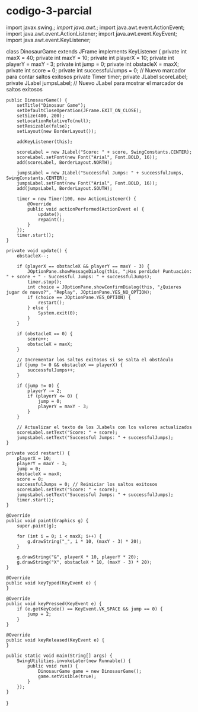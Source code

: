 # codigo-3-parcial
import javax.swing.*;
import java.awt.*;
import java.awt.event.ActionEvent;
import java.awt.event.ActionListener;
import java.awt.event.KeyEvent;
import java.awt.event.KeyListener;

class DinosaurGame extends JFrame implements KeyListener {
    private int maxX = 40;
    private int maxY = 10;
    private int playerX = 10;
    private int playerY = maxY - 3;
    private int jump = 0;
    private int obstacleX = maxX;
    private int score = 0;
    private int successfulJumps = 0; // Nuevo marcador para contar saltos exitosos
    private Timer timer;
    private JLabel scoreLabel;
    private JLabel jumpsLabel; // Nuevo JLabel para mostrar el marcador de saltos exitosos

    public DinosaurGame() {
        setTitle("Dinosaur Game");
        setDefaultCloseOperation(JFrame.EXIT_ON_CLOSE);
        setSize(400, 200);
        setLocationRelativeTo(null);
        setResizable(false);
        setLayout(new BorderLayout());

        addKeyListener(this);

        scoreLabel = new JLabel("Score: " + score, SwingConstants.CENTER);
        scoreLabel.setFont(new Font("Arial", Font.BOLD, 16));
        add(scoreLabel, BorderLayout.NORTH);

        jumpsLabel = new JLabel("Successful Jumps: " + successfulJumps, SwingConstants.CENTER);
        jumpsLabel.setFont(new Font("Arial", Font.BOLD, 16));
        add(jumpsLabel, BorderLayout.SOUTH);

        timer = new Timer(100, new ActionListener() {
            @Override
            public void actionPerformed(ActionEvent e) {
                update();
                repaint();
            }
        });
        timer.start();
    }

    private void update() {
        obstacleX--;

        if (playerX == obstacleX && playerY == maxY - 3) {
            JOptionPane.showMessageDialog(this, "¡Has perdido! Puntuación: " + score + " - Successful Jumps: " + successfulJumps);
            timer.stop();
            int choice = JOptionPane.showConfirmDialog(this, "¿Quieres jugar de nuevo?", "Replay", JOptionPane.YES_NO_OPTION);
            if (choice == JOptionPane.YES_OPTION) {
                restart();
            } else {
                System.exit(0);
            }
        }

        if (obstacleX == 0) {
            score++;
            obstacleX = maxX;
        }

        // Incrementar los saltos exitosos si se salta el obstáculo
        if (jump != 0 && obstacleX == playerX) {
            successfulJumps++;
        }

        if (jump != 0) {
            playerY -= 2;
            if (playerY <= 0) {
                jump = 0;
                playerY = maxY - 3;
            }
        }

        // Actualizar el texto de los JLabels con los valores actualizados
        scoreLabel.setText("Score: " + score);
        jumpsLabel.setText("Successful Jumps: " + successfulJumps);
    }

    private void restart() {
        playerX = 10;
        playerY = maxY - 3;
        jump = 0;
        obstacleX = maxX;
        score = 0;
        successfulJumps = 0; // Reiniciar los saltos exitosos
        scoreLabel.setText("Score: " + score);
        jumpsLabel.setText("Successful Jumps: " + successfulJumps);
        timer.start();
    }

    @Override
    public void paint(Graphics g) {
        super.paint(g);

        for (int i = 0; i < maxX; i++) {
            g.drawString("_", i * 10, (maxY - 3) * 20);
        }

        g.drawString("&", playerX * 10, playerY * 20);
        g.drawString("X", obstacleX * 10, (maxY - 3) * 20);
    }

    @Override
    public void keyTyped(KeyEvent e) {
    }

    @Override
    public void keyPressed(KeyEvent e) {
        if (e.getKeyCode() == KeyEvent.VK_SPACE && jump == 0) {
            jump = 2;
        }
    }

    @Override
    public void keyReleased(KeyEvent e) {
    }

    public static void main(String[] args) {
        SwingUtilities.invokeLater(new Runnable() {
            public void run() {
                DinosaurGame game = new DinosaurGame();
                game.setVisible(true);
            }
        });
    }
}
